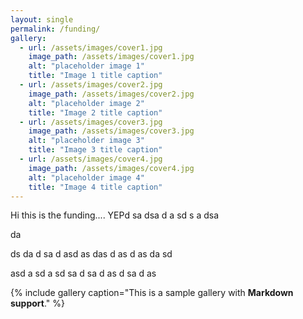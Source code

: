 ```yaml
---
layout: single
permalink: /funding/
gallery:
  - url: /assets/images/cover1.jpg
    image_path: /assets/images/cover1.jpg
    alt: "placeholder image 1"
    title: "Image 1 title caption"
  - url: /assets/images/cover2.jpg
    image_path: /assets/images/cover2.jpg
    alt: "placeholder image 2"
    title: "Image 2 title caption"
  - url: /assets/images/cover3.jpg
    image_path: /assets/images/cover3.jpg
    alt: "placeholder image 3"
    title: "Image 3 title caption"
  - url: /assets/images/cover4.jpg
    image_path: /assets/images/cover4.jpg
    alt: "placeholder image 4"
    title: "Image 4 title caption"
---
```


Hi this is the funding.... YEPd
sa
dsa
d
a
sd
s
a
dsa

da

ds
da
d
sa
d
asd
as
das
d
as
d
as
da
sd

asd
a
sd
a
sd
sa
d
sa
d
as
d
sa
d
as


{% include gallery caption="This is a sample gallery with **Markdown support**." %}

